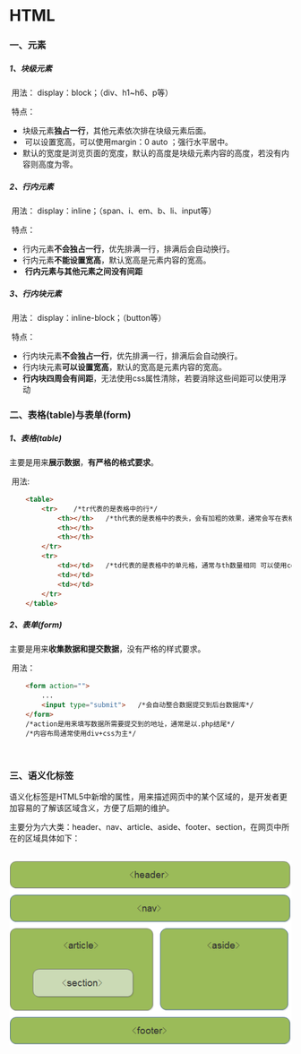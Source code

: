 #                                              HTML

### 一、元素



##### 	1、块级元素

​	  用法：      display：block；（div、h1~h6、p等）

​	  特点：

- ​				块级元素**独占一行**，其他元素依次排在块级元素后面。
- ​				可以设置宽高，可以使用margin：0 auto ；强行水平居中。
- ​                默认的宽度是浏览页面的宽度，默认的高度是块级元素内容的高度，若没有内容则高度为零。



##### 	2、行内元素

​	  用法：	  display：inline；（span、i、em、b、li、input等）

​	  特点：

- ​                行内元素**不会独占一行**，优先排满一行，排满后会自动换行。
- ​                行内元素**不能设置宽高**，默认宽高是元素内容的宽高。
- ​                **行内元素与其他元素之间没有间距**



##### 	3、行内块元素

​	  用法：	  display：inline-block；（button等）

​	  特点：

- ​                行内块元素**不会独占一行**，优先排满一行，排满后会自动换行。
- ​                行内块元素**可以设置宽高**，默认的宽高是元素内容的宽高。
- ​                **行内块四周会有间距**，无法使用css属性清除，若要消除这些间距可以使用浮动



### 二、表格(table)与表单(form)

##### 	1、表格(table)

​				主要是用来**展示数据**，**有严格的格式要求**。

​				用法:

```html
	<table>
    	<tr>	/*tr代表的是表格中的行*/
            <th></th> 	/*th代表的是表格中的表头，会有加粗的效果，通常会写在表格的第一行*/
            <th></th>
            <th></th>
    	</tr>
    	<tr>	
            <td></td>	/*td代表的是表格中的单元格，通常与th数量相同 可以使用collapse："n"(合并的数量);来合并单元格。*/
            <td></td>
            <td></td>
    	</tr>
	</table>
```



##### 	2、表单(form)

​				主要是用来**收集数据和提交数据**，没有严格的样式要求。

​				用法：

```html
    <form action="">
        ...
        <input type="submit"> 	/*会自动整合数据提交到后台数据库*/
	</form> 
    /*action是用来填写数据所需要提交到的地址，通常是以.php结尾*/
    /*内容布局通常使用div+css为主*/
```

​	

### 三、语义化标签

​			语义化标签是HTML5中新增的属性，用来描述网页中的某个区域的，是开发者更加容易的了解该区域含义，方便了后期的维护。

​			主要分为六大类：header、nav、article、aside、footer、section，在网页中所在的区域具体如下：

​                                              ![](../语义化标签.png)

​			



##### 		

